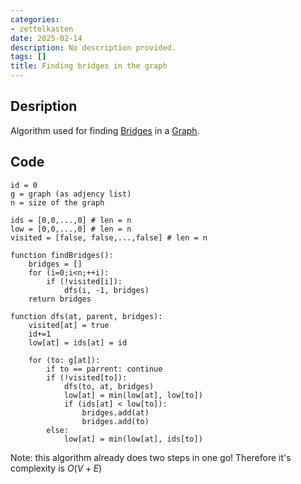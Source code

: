 ```yaml
---
categories:
- zettelkasten
date: 2025-02-14
description: No description provided.
tags: []
title: Finding bridges in the graph
---
```


## Desription

Algorithm used for finding [Bridges](Bridges.md) in a [Graph](Graph.md).

## Code

```pseudo
id = 0
g = graph (as adjency list)
n = size of the graph

ids = [0,0,...,0] # len = n
low = [0,0,...,0] # len = n
visited = [false, false,...,false] # len = n

function findBridges():
	bridges = []
	for (i=0;i<n;++i):
		if (!visited[i]):
			dfs(i, -1, bridges)
	return bridges

function dfs(at, parent, bridges):
	visited[at] = true
	id+=1
	low[at] = ids[at] = id

	for (to: g[at]):
		if to == parrent: continue
		if (!visited[to]):
			dfs(to, at, bridges)
			low[at] = min(low[at], low[to])
			if (ids[at] < low[to]):
				bridges.add(at)
				bridges.add(to)
		else:
			low[at] = min(low[at], ids[to])
```

Note: this algorithm already does two steps in one go! Therefore it's complexity is $O(V+E)$